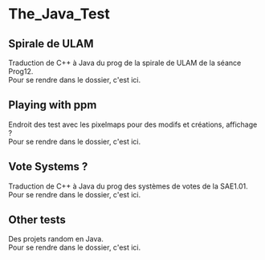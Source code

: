 # The_Java_Test  

## Spirale de ULAM  

Traduction de C++ à Java du prog de la spirale de ULAM de la séance Prog12.  
Pour se rendre dans le dossier, c'est ici.  

## Playing with ppm  

Endroit des test avec les pixelmaps pour des modifs et créations, affichage ?  
Pour se rendre dans le dossier, c'est ici.  

## Vote Systems ?  

Traduction de C++ à Java du prog des systèmes de votes de la SAE1.01.  
Pour se rendre dans le dossier, c'est ici.  

## Other tests

Des projets random en Java.  
Pour se rendre dans le dossier, c'est ici. 
